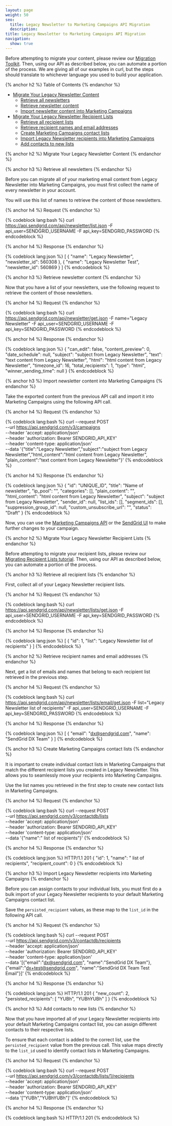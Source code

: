 ```yaml
---
layout: page
weight: 50
seo:
  title: Legacy Newsletter to Marketing Campaigns API Migration
  description:
title: Legacy Newsletter to Marketing Campaigns API Migration
navigation:
  show: true
---
```


Before attempting to migrate your content, please review our [Migration Toolkit](https://sendgrid.com/docs/User_Guide/Legacy_Newsletter/Legacy_Newsletter_Migration/Migration_Tutorials/index.html.html). Then, using our API as described below, you can automate a portion of the process. We are giving all of our examples in curl, but the steps should translate to whichever language you used to build your application.

{% anchor h2 %}
Table of Contents
{% endanchor %}

* [Migrate Your Legacy Newsletter Content](#-Migrate-Your-Legacy-Newsletter-Content)
    * [Retrieve all newsletters](#-Retrieve-all-newsletters)
    * [Retrieve newsletter content](#-Retrieve-newsletter-content)
    * [Import newsletter content into Marketing Campaigns](#-Import-newsletter-content-into-Marketing-Campaigns)
* [Migrate Your Legacy Newsletter Recipient Lists](#-Migrate-Your-Legacy-Newsletter-Recipient-Lists)
    * [Retrieve all recipient lists](#-Retrieve-all-recipient-lists)
    * [Retrieve recipient names and email addresses](#-Retrieve-recipient-names-and-email-addresses)
    * [Create Marketing Campaigns contact lists](#-Create-Marketing-Campaigns-contact-lists)
    * [Import Legacy Newsletter recipients into Marketing Campaigns](#-Import-Legacy-Newsletter-recipients-into-Marketing-Campaigns)
    * [Add contacts to new lists](#-Add-contacts-to-new-lists)

{% anchor h2 %}
Migrate Your Legacy Newsletter Content
{% endanchor %}

{% anchor h3 %}
Retrieve all newsletters
{% endanchor %}

Before you can migrate all of your marketing email content from Legacy Newsletter into Marketing Campaigns, you must first collect the name of every newsletter in your account.

You will use this list of names to retrieve the content of those newsletters.

{% anchor h4 %}
Request
{% endanchor %}

{% codeblock lang:bash %}
curl https://api.sendgrid.com/api/newsletter/list.json -F api_user=SENDGRID_USERNAME -F api_key=SENDGRID_PASSWORD
{% endcodeblock %}

{% anchor h4 %}
Response
{% endanchor %}

{% codeblock lang:json %}
[
  {
    "name": "Legacy Newsletter",
    "newsletter_id": 560308
  },
  {
    "name": "Legacy Newsletter Test",
    "newsletter_id": 560869
  }
]
{% endcodeblock %}

{% anchor h3 %}
Retrieve newsletter content
{% endanchor %}

Now that you have a list of your newsletters, use the following request to retrieve the content of those newsletters.

{% anchor h4 %}
Request
{% endanchor %}

{% codeblock lang:bash %}
curl https://api.sendgrid.com/api/newsletter/get.json -F name="Legacy Newsletter" -F api_user=SENDGRID_USERNAME -F api_key=SENDGRID_PASSWORD
{% endcodeblock %}

{% anchor h4 %}
Response
{% endanchor %}

{% codeblock lang:json %}
{
  "can_edit": false,
  "content_preview": 0,
  "date_schedule": null,
  "subject": "subject from Legacy Newsletter",
  "text": "text content from Legacy Newsletter",
  "html": "html content from Legacy Newsletter",
  "timezone_id": 16,
  "total_recipients": 1,
  "type": "html",
  "winner_sending_time": null
}
{% endcodeblock %}

{% anchor h3 %}
Import newsletter content into Marketing Campaigns
{% endanchor %}

Take the exported content from the previous API call and import it into Marketing Campaigns using the following API call.

{% anchor h4 %}
Request
{% endanchor %}

{% codeblock lang:bash %}
curl --request POST \
  --url https://api.sendgrid.com/v3/campaigns \
  --header 'accept: application/json' \
  --header 'authorization: Bearer SENDGRID_API_KEY' \
  --header 'content-type: application/json' \
  --data '{"title":"Legacy Newsletter","subject":"subject from Legacy Newsletter","html_content":"html content from Legacy Newsletter", "plain_content":"text content from Legacy Newsletter"}'
{% endcodeblock %}

{% anchor h4 %}
Response
{% endanchor %}

{% codeblock lang:json %}
{
  "id": "UNIQUE_ID",
  "title": "Name of newsletter",
  "ip_pool": "",
  "categories": [],
  "plain_content": "",
  "html_content": "html content from Legacy Newsletter",
  "subject": "subject from Legacy Newsletter",
  "sender_id": null,
  "list_ids": [],
  "segment_ids": [],
  "suppression_group_id": null,
  "custom_unsubscribe_url": "",
  "status": "Draft"
}
{% endcodeblock %}

Now, you can use the [Marketing Campaigns API]({{root_url}}/API_Reference/Web_API_v3/Marketing_Campaigns/campaigns.html#Update-a-Campaign-PATCH) or the [SendGrid UI](https://sendgrid.com/marketing_campaigns/ui/campaigns) to make further changes to your campaign.

{% anchor h2 %}
Migrate Your Legacy Newsletter Recipient Lists
{% endanchor %}

Before attempting to migrate your recipient lists, please review our [Migrating Recipient Lists tutorial]({{root_url}}/User_Guide/Legacy_Newsletter/Legacy_Newsletter_Migration/Migration_Tutorials/migrating_recipient_lists.html). Then, using our API as described below, you can automate a portion of the process.

{% anchor h3 %}
Retrieve all recipient lists
{% endanchor %}

First, collect all of your Legacy Newsletter recipient lists.

{% anchor h4 %}
Request
{% endanchor %}

{% codeblock lang:bash %}
curl https://api.sendgrid.com/api/newsletter/lists/get.json -F api_user=SENDGRID_USERNAME -F api_key=SENDGRID_PASSWORD
{% endcodeblock %}

{% anchor h4 %}
Response
{% endanchor %}

{% codeblock lang:json %}
[
  {
    "id": 1,
    "list": "Legacy Newsletter list of recipients"
  }
]
{% endcodeblock %}

{% anchor h2 %}
Retrieve recipient names and email addresses
{% endanchor %}

Next, get a list of emails and names that belong to each recipient list retrieved in the previous step.

{% anchor h4 %}
Request
{% endanchor %}

{% codeblock lang:bash %}
curl https://api.sendgrid.com/api/newsletter/lists/email/get.json -F list="Legacy Newsletter list of recipients" -F api_user=SENDGRID_USERNAME -F api_key=SENDGRID_PASSWORD
{% endcodeblock %}

{% anchor h4 %}
Response
{% endanchor %}

{% codeblock lang:json %}
[
  {
    "email": "dx@sendgrid.com",
    "name": "SendGrid DX Team"
  }
]
{% endcodeblock %}

{% anchor h3 %}
Create Marketing Campaigns contact lists
{% endanchor %}

It is important to create individual contact lists in Marketing Campaigns that match the different recipient lists you created in Legacy Newsletter. This allows you to seamlessly move your recipients into Marketing Campaigns.

Use the list names you retrieved in the first step to create new contact lists in Marketing Campaigns.

{% anchor h4 %}
Request
{% endanchor %}

{% codeblock lang:bash %}
curl --request POST \
  --url https://api.sendgrid.com/v3/contactdb/lists \
  --header 'accept: application/json' \
  --header 'authorization: Bearer SENDGRID_API_KEY' \
  --header 'content-type: application/json' \
  --data '{"name":" list of recipients"}'
{% endcodeblock %}

{% anchor h4 %}
Response
{% endanchor %}

{% codeblock lang:json %}
HTTP/1.1 201
{
  "id": 1,
  "name": " list of recipients",
  "recipient_count": 0
}
{% endcodeblock %}

{% anchor h3 %}
Import Legacy Newsletter recipients into Marketing Campaigns
{% endanchor %}

Before you can assign contacts to your individual lists, you must first do a bulk import of your Legacy Newsletter recipients to your default Marketing Campaigns contact list.

Save the `persisted_recipient` values, as these map to the `list_id` in the following API call.

{% anchor h4 %}
Request
{% endanchor %}

{% codeblock lang:bash %}
curl --request POST \
  --url https://api.sendgrid.com/v3/contactdb/recipients \
  --header 'accept: application/json' \
  --header 'authorization: Bearer SENDGRID_API_KEY' \
  --header 'content-type: application/json' \
  --data '[{"email":"dx@sendgrid.com", "name":"SendGrid DX Team"},{"email":"dx+test@sendgrid.com", "name":"SendGrid DX Team Test Email"}]'
{% endcodeblock %}

{% anchor h4 %}
Response
{% endanchor %}

{% codeblock lang:json %}
HTTP/1.1 201
{
  "new_count": 2,
  "persisted_recipients": [
    "YUBh",
    "YUBhYUBh"
  ]
}
{% endcodeblock %}

{% anchor h3 %}
Add contacts to new lists
{% endanchor %}

Now that you have imported all of your Legacy Newsletter recipients into your default Marketing Campaigns contact list, you can assign different contacts to their respective lists.

To ensure that each contact is added to the correct list, use the `persisted_recipient` value from the previous call. This value maps directly to the `list_id` used to identify contact lists in Marketing Campaigns.

{% anchor h4 %}
Request
{% endanchor %}

{% codeblock lang:bash %}
curl --request POST \
  --url https://api.sendgrid.com/v3/contactdb/lists/1/recipients \
  --header 'accept: application/json' \
  --header 'authorization: Bearer SENDGRID_API_KEY' \
  --header 'content-type: application/json' \
  --data '["YUBh","YUBhYUBh"]'
{% endcodeblock %}

{% anchor h4 %}
Response
{% endanchor %}

{% codeblock lang:bash %}
HTTP/1.1 201
{% endcodeblock %}
